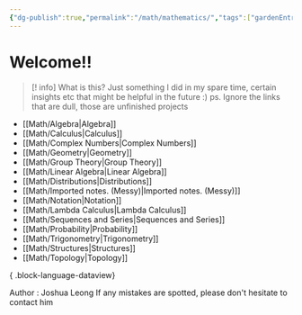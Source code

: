 ```yaml
---
{"dg-publish":true,"permalink":"/math/mathematics/","tags":["gardenEntry"]}
---
```


# Welcome!!

> [! info] What is this?
> Just something I did in my spare time, certain insights etc that might be helpful in the future :)  ps. Ignore the links that are dull, those are unfinished projects

- [[Math/Algebra\|Algebra]]
- [[Math/Calculus\|Calculus]]
- [[Math/Complex Numbers\|Complex Numbers]]
- [[Math/Geometry\|Geometry]]
- [[Math/Group Theory\|Group Theory]]
- [[Math/Linear Algebra\|Linear Algebra]]
- [[Math/Distributions\|Distributions]]
- [[Math/Imported notes. (Messy)\|Imported notes. (Messy)]]
- [[Math/Notation\|Notation]]
- [[Math/Lambda Calculus\|Lambda Calculus]]
- [[Math/Sequences and Series\|Sequences and Series]]
- [[Math/Probability\|Probability]]
- [[Math/Trigonometry\|Trigonometry]]
- [[Math/Structures\|Structures]]
- [[Math/Topology\|Topology]]

{ .block-language-dataview}

Author : Joshua Leong
If any mistakes are spotted, please don't hesitate to contact him